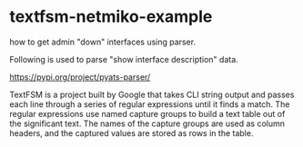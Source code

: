 # textfsm-netmiko-example
how to get admin "down" interfaces using parser. 

Following is used to parse "show interface description" data. 

https://pypi.org/project/pyats-parser/

TextFSM is a project built by Google that takes CLI string output and passes each line through a series of regular expressions until it finds a match. The regular expressions use named capture groups to build a text table out of the significant text. The names of the capture groups are used as column headers, and the captured values are stored as rows in the table.
